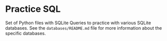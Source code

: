 # Practice SQL
Set of Python files with SQLite Queries to practice with various
SQLite databases. See the `databases/README.md` file for more 
information about the specific databases.
